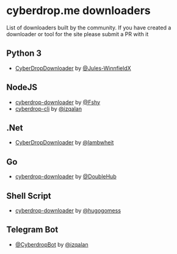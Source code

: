 # cyberdrop.me downloaders
List of downloaders built by the community. If you have created a downloader or tool for the site please submit a PR with it

## Python 3  
* [CyberDropDownloader](https://github.com/Jules-WinnfieldX/CyberDropDownloader) by [@Jules-WinnfieldX](https://github.com/Jules-WinnfieldX)

## NodeJS  
* [cyberdrop-downloader](https://www.npmjs.com/package/cyberdrop-downloader) by [@Fshy](https://gitlab.com/Fshy)
* [cyberdrop-cli](https://www.npmjs.com/package/cyberdrop-cli) by [@izqalan](https://github.com/izqalan)

## .Net 
* [CyberDropDownloader](https://github.com/lambwheit/CyberdropDownloader) by [@lambwheit](https://github.com/lambwheit)

## Go  
* [cyberdrop-downloader](https://github.com/DoubleHub/cyberdrop-downloader) by [@DoubleHub](https://github.com/DoubleHub)

## Shell Script  
* [cyberdrop-downloader](https://github.com/hugogomess/cyberdrop-downloader) by [@hugogomess](https://github.com/hugogomess)

## Telegram Bot
* [@CyberdropBot](https://github.com/izqalan/Cyberdrop-Telegram) by [@izqalan](https://github.com/izqalan)

